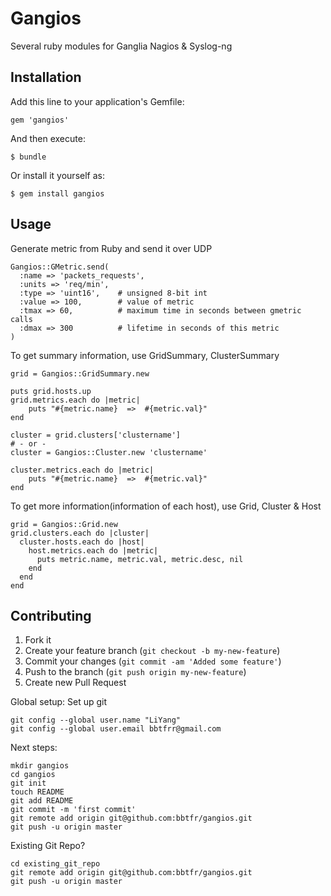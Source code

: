 # Gangios

Several ruby modules for Ganglia Nagios & Syslog-ng

## Installation

Add this line to your application's Gemfile:

    gem 'gangios'

And then execute:

    $ bundle

Or install it yourself as:

    $ gem install gangios

## Usage

Generate metric from Ruby and send it over UDP

    Gangios::GMetric.send(
      :name => 'packets_requests',
      :units => 'req/min',
      :type => 'uint16',    # unsigned 8-bit int
      :value => 100,        # value of metric
      :tmax => 60,          # maximum time in seconds between gmetric calls
      :dmax => 300          # lifetime in seconds of this metric
    )

To get summary information, use GridSummary, ClusterSummary

    grid = Gangios::GridSummary.new

    puts grid.hosts.up
    grid.metrics.each do |metric|
    	puts "#{metric.name}  =>  #{metric.val}" 
    end

    cluster = grid.clusters['clustername']
    # - or -
    cluster = Gangios::Cluster.new 'clustername'

    cluster.metrics.each do |metric|
    	puts "#{metric.name}  =>  #{metric.val}" 
    end

To get more information(information of each host), use Grid, Cluster & Host

    grid = Gangios::Grid.new
    grid.clusters.each do |cluster|
      cluster.hosts.each do |host|
        host.metrics.each do |metric|
          puts metric.name, metric.val, metric.desc, nil
        end
      end
    end

## Contributing

1. Fork it
2. Create your feature branch (`git checkout -b my-new-feature`)
3. Commit your changes (`git commit -am 'Added some feature'`)
4. Push to the branch (`git push origin my-new-feature`)
5. Create new Pull Request

Global setup: Set up git

    git config --global user.name "LiYang"
    git config --global user.email bbtfrr@gmail.com
      
Next steps:

    mkdir gangios
    cd gangios
    git init
    touch README
    git add README
    git commit -m 'first commit'
    git remote add origin git@github.com:bbtfr/gangios.git
    git push -u origin master
      
Existing Git Repo?

    cd existing_git_repo
    git remote add origin git@github.com:bbtfr/gangios.git
    git push -u origin master